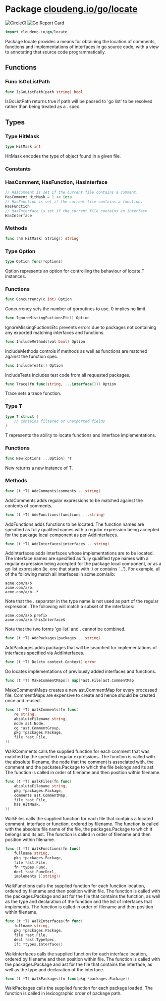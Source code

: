 # Package [cloudeng.io/go/locate](https://pkg.go.dev/cloudeng.io/go/locate?tab=doc)
[![CircleCI](https://circleci.com/gh/cloudengio/go.gotools.svg?style=svg)](https://circleci.com/gh/cloudengio/go.gotools) [![Go Report Card](https://goreportcard.com/badge/cloudeng.io/go/locate)](https://goreportcard.com/report/cloudeng.io/go/locate)

```go
import cloudeng.io/go/locate
```

Package locate provides a means for obtaining the location of comments,
functions and implementations of interfaces in go source code, with a view
to annotating that source code programmatically.

## Functions
### Func IsGoListPath
```go
func IsGoListPath(path string) bool
```
IsGoListPath returns true if path will be passed to 'go list' to be resolved
rather than being treated as a <package>.<regex> spec.



## Types
### Type HitMask
```go
type HitMask int
```
HitMask encodes the type of object found in a given file.

### Constants
### HasComment, HasFunction, HasInterface
```go
// HasComment is set if the current file contains a comment.
HasComment HitMask = 1 << iota
// HasFunction is set if the current file contains a function.
HasFunction
// HasInterface is set if the current file contains an interface.
HasInterface

```



### Methods

```go
func (hm HitMask) String() string
```




### Type Option
```go
type Option func(*options)
```
Option represents an option for controlling the behaviour of locate.T
instances.

### Functions

```go
func Concurrency(c int) Option
```
Concurrency sets the number of goroutines to use. 0 implies no limit.


```go
func IgnoreMissingFuctionsEtc() Option
```
IgnoreMissingFuctionsEtc prevents errors due to packages not containing any
exported matching interfaces and functions.


```go
func IncludeMethods(val bool) Option
```
IncludeMethods controls if methods as well as functions are matched against
the function spec.


```go
func IncludeTests() Option
```
IncludeTests includes test code from all requested packages.


```go
func Trace(fn func(string, ...interface{})) Option
```
Trace sets a trace function.




### Type T
```go
type T struct {
	// contains filtered or unexported fields
}
```
T represents the ability to locate functions and interface implementations.

### Functions

```go
func New(options ...Option) *T
```
New returns a new instance of T.



### Methods

```go
func (t *T) AddComments(comments ...string)
```
AddComments adds regular expressions to be matched against the contents of
comments.


```go
func (t *T) AddFunctions(functions ...string)
```
AddFunctions adds functions to be located. The function names are specified
as fully qualified names with a regular expression being accepted for the
package local component as per AddInterfaces.


```go
func (t *T) AddInterfaces(interfaces ...string)
```
AddInterfaces adds interfaces whose implementations are to be located. The
interface names are specified as fully qualified type names with a regular
expression being accepted for the package local component, or as a go list
expression (ie. one that starts with ./ or contains '...'). For example, all
of the following match all interfaces in acme.com/a/b:

    acme.com/a/b
    acme.com/a/b.
    acme.com/a/b..*

Note that the . separator in the type name is not used as part of the
regular expression. The following will match a subset of the interfaces:

    acme.com/a/b.prefix
    acme.com/a/b.thisInterface$

Note that the two forms 'go list' and <package>.<regex> cannot be combined.


```go
func (t *T) AddPackages(packages ...string)
```
AddPackages adds packages that will be searched for implementations of
interfaces specified via AddInterfaces.


```go
func (t *T) Do(ctx context.Context) error
```
Do locates implementations of previously added interfaces and functions.


```go
func (t *T) MakeCommentMaps() map[*ast.File]ast.CommentMap
```
MakeCommentMaps creates a new ast.CommentMap for every processed file.
CommentMaps are expensive to create and hence should be created once and
reused.


```go
func (t *T) WalkComments(fn func(
	re string,
	absoluteFilename string,
	node ast.Node,
	cg *ast.CommentGroup,
	pkg *packages.Package,
	file *ast.File,
))
```
WalkComments calls the supplied function for each comment that was matched
by the specified regular expressions. The function is called with the
absolute filename, the node that the comment is associated with, the comment
and the packates.Package to which the file belongs and its ast. The function
is called in order of filename and then position within filename.


```go
func (t *T) WalkFiles(fn func(
	absoluteFilename string,
	pkg *packages.Package,
	comments ast.CommentMap,
	file *ast.File,
	has HitMask,
))
```
WalkFiles calls the supplied function for each file that contains a located
comment, interface or function, ordered by filename. The function is called
with the absolute file name of the file, the packages.Package to which it
belongs and its ast. The function is called in order of filename and then
position within filename.


```go
func (t *T) WalkFunctions(fn func(
	fullname string,
	pkg *packages.Package,
	file *ast.File,
	fn *types.Func,
	decl *ast.FuncDecl,
	implements []string))
```
WalkFunctions calls the supplied function for each function location,
ordered by filename and then position within file. The function is called
with the packages.Package and ast for the file that contains the function,
as well as the type and declaration of the function and the list of
interfaces that implements. The function is called in order of filename and
then position within filename.


```go
func (t *T) WalkInterfaces(fn func(
	fullname string,
	pkg *packages.Package,
	file *ast.File,
	decl *ast.TypeSpec,
	ifc *types.Interface))
```
WalkInterfaces calls the supplied function for each interface location,
ordered by filename and then position within file. The function is called
with the packages.Package and ast for the file that contains the interface,
as well as the type and declaration of the interface.


```go
func (t *T) WalkPackages(fn func(pkg *packages.Package))
```
WalkPackages calls the supplied function for each package loaded. The
function is called in lexicographic order of package path.







